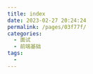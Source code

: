 ```yaml
---
title: index
date: 2023-02-27 20:24:24
permalink: /pages/03f77f/
categories:
  - 面试
  - 前端基础
tags:
  - 
---
```

